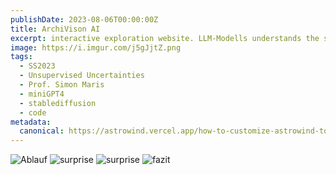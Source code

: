 ```yaml
---
publishDate: 2023-08-06T00:00:00Z
title: ArchiVison AI
excerpt: interactive exploration website. LLM-Modells understands the semantic content of buildings and generates 3D models based on the semantic content understood by the AI
image: https://i.imgur.com/j5gJjtZ.png
tags:
  - SS2023
  - Unsupervised Uncertainties
  - Prof. Simon Maris
  - miniGPT4
  - stablediffusion
  - code
metadata:
  canonical: https://astrowind.vercel.app/how-to-customize-astrowind-to-your-brand
---
```


![Ablauf](https://i.imgur.com/DMiOzQW.png)
![surprise](https://i.imgur.com/9Ifxiqa.png)
![surprise](https://i.imgur.com/o3lTZ7j.png)
![fazit](https://i.imgur.com/lzTYSfU.png)


